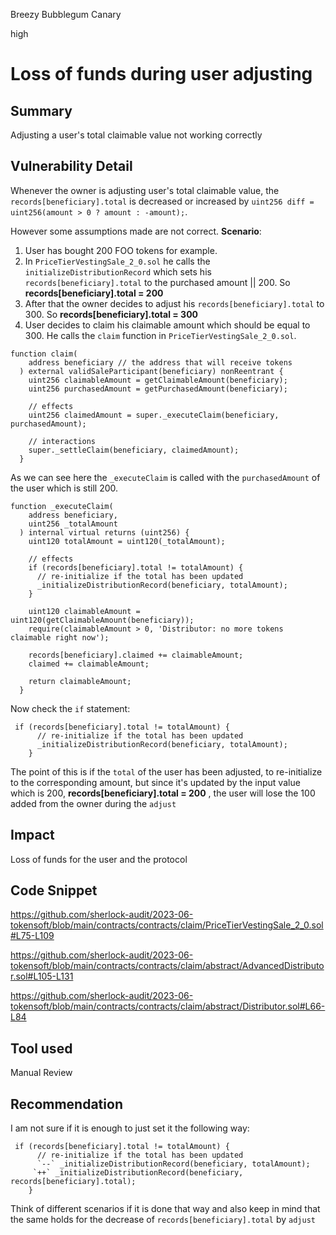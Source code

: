 Breezy Bubblegum Canary

high

# Loss of funds during user adjusting

## Summary

Adjusting a user's total claimable value not working correctly

## Vulnerability Detail

Whenever the owner is adjusting user's total claimable value, the `records[beneficiary].total` is decreased or increased by `uint256 diff = uint256(amount > 0 ? amount : -amount);`.

However some assumptions made are not correct. **Scenario**: 

1. User has bought 200 FOO tokens for example.
2. In `PriceTierVestingSale_2_0.sol` he calls the `initializeDistributionRecord` which sets his `records[beneficiary].total` to the purchased amount || 200. So **records[beneficiary].total = 200**
3. After that the owner decides to adjust his `records[beneficiary].total` to 300. So **records[beneficiary].total = 300**
4. User decides to claim his claimable amount which should be equal to 300. He calls the `claim` function in `PriceTierVestingSale_2_0.sol`.

```solidity
function claim(
    address beneficiary // the address that will receive tokens
  ) external validSaleParticipant(beneficiary) nonReentrant {
    uint256 claimableAmount = getClaimableAmount(beneficiary);
    uint256 purchasedAmount = getPurchasedAmount(beneficiary);

    // effects
    uint256 claimedAmount = super._executeClaim(beneficiary, purchasedAmount);

    // interactions
    super._settleClaim(beneficiary, claimedAmount);
  }
```
As we can see here the `_executeClaim` is called with the `purchasedAmount` of the user which is still 200.

```solidity
function _executeClaim(
    address beneficiary,
    uint256 _totalAmount
  ) internal virtual returns (uint256) {
    uint120 totalAmount = uint120(_totalAmount);

    // effects
    if (records[beneficiary].total != totalAmount) {
      // re-initialize if the total has been updated
      _initializeDistributionRecord(beneficiary, totalAmount);
    }
    
    uint120 claimableAmount = uint120(getClaimableAmount(beneficiary));
    require(claimableAmount > 0, 'Distributor: no more tokens claimable right now');

    records[beneficiary].claimed += claimableAmount;
    claimed += claimableAmount;

    return claimableAmount;
  }
```

Now check the `if` statement: 

```solidity
 if (records[beneficiary].total != totalAmount) {
      // re-initialize if the total has been updated
      _initializeDistributionRecord(beneficiary, totalAmount);
    }

```

The point of this is if the `total` of the user has been adjusted, to re-initialize to the corresponding amount, but since it's updated by the input value which is 200, **records[beneficiary].total = 200** , the user will lose the 100 added from the owner during the `adjust`

## Impact

Loss of funds for the user and the protocol

## Code Snippet

https://github.com/sherlock-audit/2023-06-tokensoft/blob/main/contracts/contracts/claim/PriceTierVestingSale_2_0.sol#L75-L109

https://github.com/sherlock-audit/2023-06-tokensoft/blob/main/contracts/contracts/claim/abstract/AdvancedDistributor.sol#L105-L131

https://github.com/sherlock-audit/2023-06-tokensoft/blob/main/contracts/contracts/claim/abstract/Distributor.sol#L66-L84

## Tool used

Manual Review

## Recommendation

I am not sure if it is enough to just set it the following way:

```solidity
 if (records[beneficiary].total != totalAmount) {
      // re-initialize if the total has been updated
      `--` _initializeDistributionRecord(beneficiary, totalAmount);
     `++` _initializeDistributionRecord(beneficiary, records[beneficiary].total);
    }

```

Think of different scenarios if it is done that way and also keep in mind that the same holds for the decrease of `records[beneficiary].total` by `adjust`